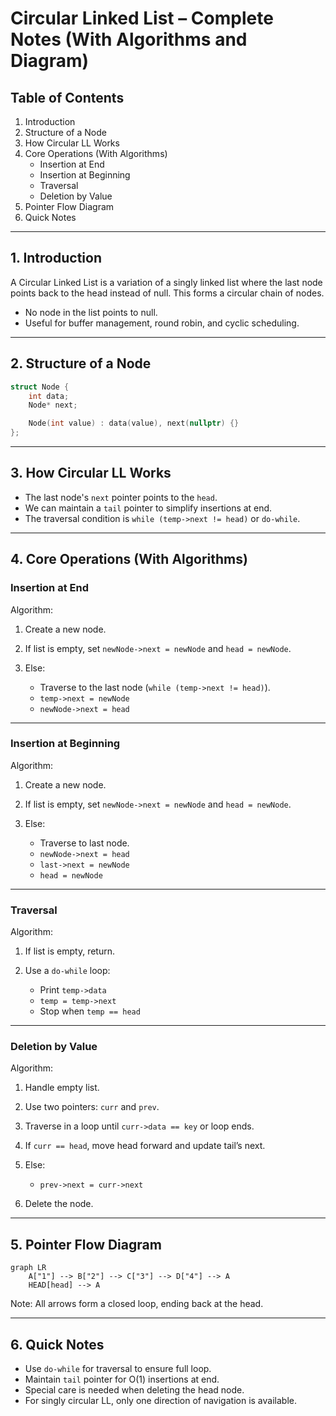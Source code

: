 # Circular Linked List – Complete Notes (With Algorithms and Diagram)

## Table of Contents

1. Introduction
2. Structure of a Node
3. How Circular LL Works
4. Core Operations (With Algorithms)
   - Insertion at End
   - Insertion at Beginning
   - Traversal
   - Deletion by Value
5. Pointer Flow Diagram
6. Quick Notes

---

## 1. Introduction

A Circular Linked List is a variation of a singly linked list where the last node points back to the head instead of null. This forms a circular chain of nodes.

- No node in the list points to null.
- Useful for buffer management, round robin, and cyclic scheduling.

---

## 2. Structure of a Node

```cpp
struct Node {
    int data;
    Node* next;

    Node(int value) : data(value), next(nullptr) {}
};
```

---

## 3. How Circular LL Works

- The last node's `next` pointer points to the `head`.
- We can maintain a `tail` pointer to simplify insertions at end.
- The traversal condition is `while (temp->next != head)` or `do-while`.

---

## 4. Core Operations (With Algorithms)

### Insertion at End

Algorithm:

1. Create a new node.
2. If list is empty, set `newNode->next = newNode` and `head = newNode`.
3. Else:

   - Traverse to the last node (`while (temp->next != head)`).
   - `temp->next = newNode`
   - `newNode->next = head`

---

### Insertion at Beginning

Algorithm:

1. Create a new node.
2. If list is empty, set `newNode->next = newNode` and `head = newNode`.
3. Else:

   - Traverse to last node.
   - `newNode->next = head`
   - `last->next = newNode`
   - `head = newNode`

---

### Traversal

Algorithm:

1. If list is empty, return.
2. Use a `do-while` loop:

   - Print `temp->data`
   - `temp = temp->next`
   - Stop when `temp == head`

---

### Deletion by Value

Algorithm:

1. Handle empty list.
2. Use two pointers: `curr` and `prev`.
3. Traverse in a loop until `curr->data == key` or loop ends.
4. If `curr == head`, move head forward and update tail’s next.
5. Else:

   - `prev->next = curr->next`

6. Delete the node.

---

## 5. Pointer Flow Diagram

```mermaid
graph LR
    A["1"] --> B["2"] --> C["3"] --> D["4"] --> A
    HEAD[head] --> A
```

Note: All arrows form a closed loop, ending back at the head.

---

## 6. Quick Notes

- Use `do-while` for traversal to ensure full loop.
- Maintain `tail` pointer for O(1) insertions at end.
- Special care is needed when deleting the head node.
- For singly circular LL, only one direction of navigation is available.
